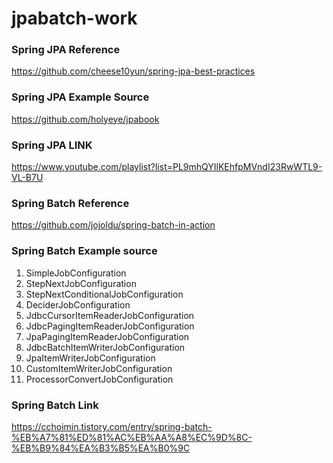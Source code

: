 # jpabatch-work

### Spring JPA Reference
https://github.com/cheese10yun/spring-jpa-best-practices

### Spring JPA Example Source
https://github.com/holyeye/jpabook

### Spring JPA LINK
https://www.youtube.com/playlist?list=PL9mhQYIlKEhfpMVndI23RwWTL9-VL-B7U


### Spring Batch Reference 
https://github.com/jojoldu/spring-batch-in-action

### Spring Batch Example source
1. SimpleJobConfiguration
2. StepNextJobConfiguration
3. StepNextConditionalJobConfiguration
4. DeciderJobConfiguration
5. JdbcCursorItemReaderJobConfiguration
6. JdbcPagingItemReaderJobConfiguration
7. JpaPagingItemReaderJobConfiguration
8. JdbcBatchItemWriterJobConfiguration
9. JpaItemWriterJobConfiguration
10. CustomItemWriterJobConfiguration
11. ProcessorConvertJobConfiguration

### Spring Batch Link
https://cchoimin.tistory.com/entry/spring-batch-%EB%A7%81%ED%81%AC%EB%AA%A8%EC%9D%8C-%EB%B9%84%EA%B3%B5%EA%B0%9C
